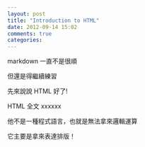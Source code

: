 ```yaml
---
layout: post
title: "Introduction to HTML"
date: 2012-09-14 15:02
comments: true
categories: 
---
```

markdown 一直不是很順

但還是得繼續練習

先來說說 HTML 好了!

HTML 全文 xxxxxx

他不是一種程式語言，也就是無法拿來邏輯運算

它主要是拿來表達排版！

